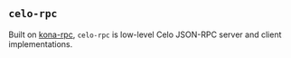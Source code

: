 ## `celo-rpc`

Built on [kona-rpc][kona-rpc], `celo-rpc` is low-level Celo JSON-RPC server and client implementations.

[kona-rpc]: https://crates.io/crates/kona-rpc